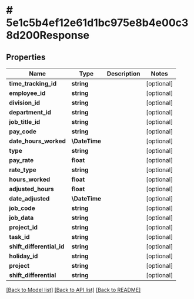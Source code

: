 # # 5e1c5b4ef12e61d1bc975e8b4e00c38d200Response

## Properties

Name | Type | Description | Notes
------------ | ------------- | ------------- | -------------
**time_tracking_id** | **string** |  | [optional]
**employee_id** | **string** |  | [optional]
**division_id** | **string** |  | [optional]
**department_id** | **string** |  | [optional]
**job_title_id** | **string** |  | [optional]
**pay_code** | **string** |  | [optional]
**date_hours_worked** | **\DateTime** |  | [optional]
**type** | **string** |  | [optional]
**pay_rate** | **float** |  | [optional]
**rate_type** | **string** |  | [optional]
**hours_worked** | **float** |  | [optional]
**adjusted_hours** | **float** |  | [optional]
**date_adjusted** | **\DateTime** |  | [optional]
**job_code** | **string** |  | [optional]
**job_data** | **string** |  | [optional]
**project_id** | **string** |  | [optional]
**task_id** | **string** |  | [optional]
**shift_differential_id** | **string** |  | [optional]
**holiday_id** | **string** |  | [optional]
**project** | **string** |  | [optional]
**shift_differential** | **string** |  | [optional]

[[Back to Model list]](../../README.md#models) [[Back to API list]](../../README.md#endpoints) [[Back to README]](../../README.md)
